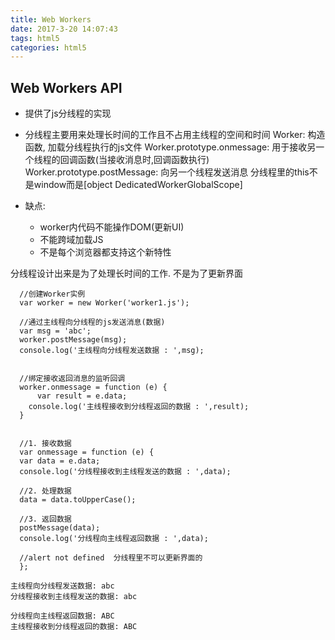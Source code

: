 ```yaml
---
title: Web Workers 
date: 2017-3-20 14:07:43
tags: html5
categories: html5
---
```


##  Web Workers API
- 提供了js分线程的实现
- 分线程主要用来处理长时间的工作且不占用主线程的空间和时间
	Worker: 构造函数, 加载分线程执行的js文件
	Worker.prototype.onmessage: 用于接收另一个线程的回调函数(当接收消息时,回调函数执行)
	Worker.prototype.postMessage: 向另一个线程发送消息
	分线程里的this不是window而是[object DedicatedWorkerGlobalScope]

- 缺点: 
  * worker内代码不能操作DOM(更新UI)
  * 不能跨域加载JS
  * 不是每个浏览器都支持这个新特性

分线程设计出来是为了处理长时间的工作. 不是为了更新界面

	  //创建Worker实例
	  var worker = new Worker('worker1.js');
	
	  //通过主线程向分线程的js发送消息(数据)
	  var msg = 'abc';
	  worker.postMessage(msg);
	  console.log('主线程向分线程发送数据 : ',msg);
	
	
	  //绑定接收返回消息的监听回调
	  worker.onmessage = function (e) {
	  	  var result = e.data;
	    console.log('主线程接收到分线程返回的数据 : ',result);
	  }


	  //1. 接收数据
	  var onmessage = function (e) {
	  var data = e.data;
	  console.log('分线程接收到主线程发送的数据 : ',data);
	
	  //2. 处理数据
	  data = data.toUpperCase();
	
	  //3. 返回数据
	  postMessage(data);
	  console.log('分线程向主线程返回数据 : ',data);
	
	  //alert not defined  分线程里不可以更新界面的
	  };
	
	主线程向分线程发送数据: abc
	分线程接收到主线程发送的数据: abc
	
	分线程向主线程返回数据: ABC
	主线程接收到分线程返回的数据: ABC
